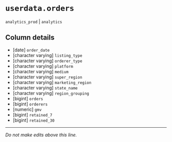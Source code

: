# `userdata.orders`
`analytics_prod` | `analytics`

## Column details
* [date]      `order_date`
* [character varying] `listing_type`
* [character varying] `orderer_type`
* [character varying] `platform`
* [character varying] `medium`
* [character varying] `super_region`
* [character varying] `marketing_region`
* [character varying] `state_name`
* [character varying] `region_grouping`
* [bigint]    `orders`
* [bigint]    `orderers`
* [numeric]   `gmv`
* [bigint]    `retained_7`
* [bigint]    `retained_30`

-------------------------------------------------------------------------------
*Do not make edits above this line.*
